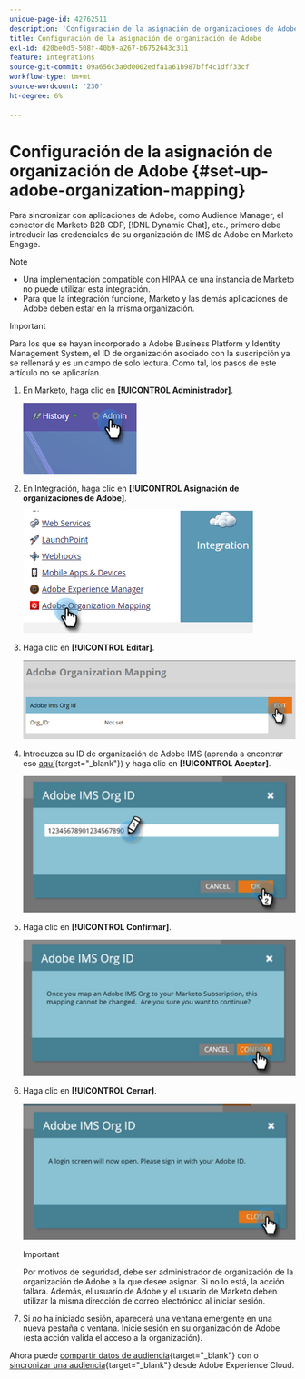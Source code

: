 ```yaml
---
unique-page-id: 42762511
description: 'Configuración de la asignación de organizaciones de Adobe: documentos de Marketo, documentación del producto'
title: Configuración de la asignación de organización de Adobe
exl-id: d20be0d5-508f-40b9-a267-b6752643c311
feature: Integrations
source-git-commit: 09a656c3a0d0002edfa1a61b987bff4c1dff33cf
workflow-type: tm+mt
source-wordcount: '230'
ht-degree: 6%

---
```


# Configuración de la asignación de organización de Adobe {#set-up-adobe-organization-mapping}

Para sincronizar con aplicaciones de Adobe, como Audience Manager, el conector de Marketo B2B CDP, [!DNL Dynamic Chat], etc., primero debe introducir las credenciales de su organización de IMS de Adobe en Marketo Engage.

>[!NOTE]
>
>* Una implementación compatible con HIPAA de una instancia de Marketo no puede utilizar esta integración.
>* Para que la integración funcione, Marketo y las demás aplicaciones de Adobe deben estar en la misma organización.

>[!IMPORTANT]
>
>Para los que se hayan incorporado a Adobe Business Platform y Identity Management System, el ID de organización asociado con la suscripción ya se rellenará y es un campo de solo lectura. Como tal, los pasos de este artículo no se aplicarían.

1. En Marketo, haga clic en **[!UICONTROL Administrador]**.

   ![](assets/set-up-adobe-experience-cloud-audience-sharing-1.png)

1. En Integración, haga clic en **[!UICONTROL Asignación de organizaciones de Adobe]**.

   ![](assets/set-up-adobe-experience-cloud-audience-sharing-2.png)

1. Haga clic en **[!UICONTROL Editar]**.

   ![](assets/set-up-adobe-experience-cloud-audience-sharing-3.png)

1. Introduzca su ID de organización de Adobe IMS (aprenda a encontrar eso [aquí](https://experienceleague.adobe.com/docs/control-panel/using/faq.html){target="_blank"}) y haga clic en **[!UICONTROL Aceptar]**.

   ![](assets/set-up-adobe-experience-cloud-audience-sharing-4.png)

1. Haga clic en **[!UICONTROL Confirmar]**.

   ![](assets/set-up-adobe-experience-cloud-audience-sharing-5.png)

1. Haga clic en **[!UICONTROL Cerrar]**.

   ![](assets/set-up-adobe-experience-cloud-audience-sharing-6.png)

   >[!IMPORTANT]
   >
   >Por motivos de seguridad, debe ser administrador de organización de la organización de Adobe a la que desee asignar. Si no lo está, la acción fallará. Además, el usuario de Adobe y el usuario de Marketo deben utilizar la misma dirección de correo electrónico al iniciar sesión.

1. Si _no_ ha iniciado sesión, aparecerá una ventana emergente en una nueva pestaña o ventana. Inicie sesión en su organización de Adobe (esta acción valida el acceso a la organización).

Ahora puede [compartir datos de audiencia](/help/marketo/product-docs/core-marketo-concepts/smart-lists-and-static-lists/static-lists/send-a-list-to-adobe-experience-cloud.md){target="_blank"} con o [sincronizar una audiencia](/help/marketo/product-docs/adobe-experience-cloud-integrations/sync-an-audience-from-adobe-experience-cloud.md){target="_blank"} desde Adobe Experience Cloud.
